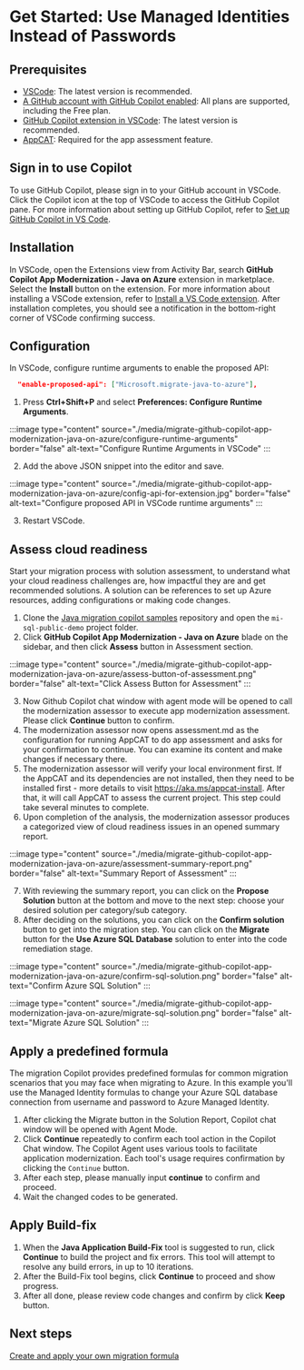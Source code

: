 # Get Started: Use Managed Identities Instead of Passwords

## Prerequisites
- [VSCode](https://code.visualstudio.com/): The latest version is recommended.
- [A GitHub account with GitHub Copilot enabled](https://github.com/features/copilot): All plans are supported, including the Free plan.
- [GitHub Copilot extension in VSCode](https://code.visualstudio.com/docs/copilot/overview): The latest version is recommended.
- [AppCAT](https://aka.ms/appcat-install): Required for the app assessment feature.

## Sign in to use Copilot
To use GitHub Copilot, please sign in to your GitHub account in VSCode. Click the Copilot icon at the top of VSCode to access the GitHub Copilot pane. For more information about setting up GitHub Copilot, refer to [Set up GitHub Copilot in VS Code](https://code.visualstudio.com/docs/copilot/setup).

## Installation
In VSCode, open the Extensions view from Activity Bar, search **GitHub Copilot App Modernization - Java on Azure** extension in marketplace. Select the **Install** button on the extension. For more information about installing a VSCode extension, refer to [Install a VS Code extension](https://code.visualstudio.com/docs/getstarted/extensions#_install-a-vs-code-extension). After installation completes, you should see a notification in the bottom-right corner of VSCode confirming success.

## Configuration
In VSCode, configure runtime arguments to enable the proposed API:
```json
  "enable-proposed-api": ["Microsoft.migrate-java-to-azure"],
```
1. Press **Ctrl+Shift+P** and select **Preferences: Configure Runtime Arguments**.

:::image type="content" source="./media/migrate-github-copilot-app-modernization-java-on-azure/configure-runtime-arguments" border="false" alt-text="Configure Runtime Arguments in VSCode" :::

2. Add the above JSON snippet into the editor and save.

:::image type="content" source="./media/migrate-github-copilot-app-modernization-java-on-azure/config-api-for-extension.jpg" border="false" alt-text="Configure proposed API in VSCode runtime arguments" :::

3. Restart VSCode.

## Assess cloud readiness
Start your migration process with solution assessment, to understand what your cloud readiness challenges are, how impactful they are and get recommended solutions. A solution can be references to set up Azure resources, adding configurations or making code changes.
1. Clone the [Java migration copilot samples](https://github.com/Azure-Samples/java-migration-copilot-samples) repository and open the `mi-sql-public-demo` project folder.
2. Click **GitHub Copilot App Modernization - Java on Azure** blade on the sidebar, and then click **Assess** button in Assessment section.  

:::image type="content" source="./media/migrate-github-copilot-app-modernization-java-on-azure/assess-button-of-assessment.png" border="false" alt-text="Click Assess Button for Assessment" :::

3. Now Github Copilot chat window with agent mode will be opened to call the modernization assessor to execute app modernization assessment. Please click **Continue** button to confirm.
4. The modernization assessor now opens assessment.md as the configuration for running AppCAT to do app assessment and asks for your confirmation to continue. You can examine its content and make changes if necessary there. 
5. The modernization assessor will verify your local environment first. If the AppCAT and its dependencies are not installed, then they need to be installed first - more details to visit https://aka.ms/appcat-install. After that, it will call AppCAT to assess the current project. This step could take several minutes to complete. 
6. Upon completion of the analysis, the modernization assessor produces a categorized view of cloud readiness issues in an opened summary report.

:::image type="content" source="./media/migrate-github-copilot-app-modernization-java-on-azure/assessment-summary-report.png" border="false" alt-text="Summary Report of Assessment" :::

7. With reviewing the summary report, you can click on the **Propose Solution** button at the bottom and move to the next step: choose your desired solution per category/sub category. 
8. After deciding on the solutions, you can click on the **Confirm solution** button to get into the migration step. You can click on the **Migrate** button for the **Use Azure SQL Database** solution to enter into the code remediation stage.

:::image type="content" source="./media/migrate-github-copilot-app-modernization-java-on-azure/confirm-sql-solution.png" border="false" alt-text="Confirm Azure SQL Solution" :::

:::image type="content" source="./media/migrate-github-copilot-app-modernization-java-on-azure/migrate-sql-solution.png" border="false" alt-text="Migrate Azure SQL Solution" :::

## Apply a predefined formula
The migration Copilot provides predefined formulas for common migration scenarios that you may face when migrating to Azure. In this example you'll use the Managed Identity formulas to change your Azure SQL database connection from username and password to Azure Managed Identity.
1. After clicking the Migrate button in the Solution Report, Copilot chat window will be opened with Agent Mode.
1. Click **Continue** repeatedly to confirm each tool action in the Copilot Chat window. The Copilot Agent uses various tools to facilitate application modernization. Each tool's usage requires confirmation by clicking the `Continue` button.
1. After each step, please manually input **continue** to confirm and proceed.
1. Wait the changed codes to be generated.
## Apply Build-fix
1. When the **Java Application Build-Fix** tool is suggested to run, click **Continue** to build the project and fix errors. This tool will attempt to resolve any build errors, in up to 10 iterations.
1. After the Build-Fix tool begins, click **Continue** to proceed and show progress.
1. After all done, please review code changes and confirm by click **Keep** button.


## Next steps
[Create and apply your own migration formula](/azure/developer/java/migration/migrate-github-copilot-app-modernization-java-on-azure-get-started-create-and-apply-your-own-formula)
